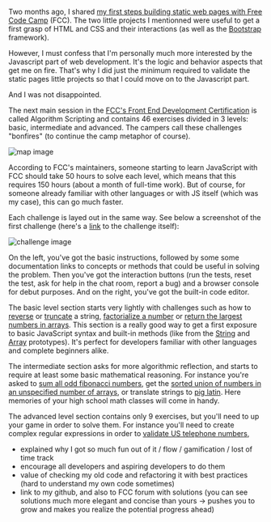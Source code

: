 Two months ago, I shared [my first steps building static web pages with Free Code Camp](http://www.samuelpath.com/fcc-static/) (FCC). The two little projects I mentionned were useful to get a first grasp of HTML and CSS and their interactions (as well as the [Bootstrap](http://getbootstrap.com/) framework).

However, I must confess that I'm personally much more interested by the Javascript part of web development. It's the logic and behavior aspects that get me on fire. That's why I did just the minimum required to validate the static pages little projects so that I could move on to the Javascript part.

And I was not disappointed.

The next main session in the [FCC's Front End Development Certification](https://www.freecodecamp.com/map) is called Algorithm Scripting and contains 46 exercises divided in 3 levels: basic, intermediate and advanced. The campers call these challenges "bonfires" (to continue the camp metaphor of course).

![map image](link)

According to FCC's maintainers, someone starting to learn JavaScript with FCC should take 50 hours to solve each level, which means that this requires 150 hours (about a month of full-time work). But of course, for someone already familiar with other languages or with JS itself (which was my case), this can go much faster.

Each challenge is layed out in the same way. See below a screenshot of the first challenge (here's a [link](https://www.freecodecamp.com/challenges/reverse-a-string) to the challenge itself):

![challenge image](link)

On the left, you've got the basic instructions, followed by some some documentation links to concepts or methods that could be useful in solving the problem. Then you've got the interaction buttons (run the tests, reset the test, ask for help in the chat room, report a bug) and a browser console for debut purposes. And on the right, you've got the built-in code editor.

The basic level section starts very lightly with challenges such as how to [reverse](https://www.freecodecamp.com/challenges/reverse-a-string) or [truncate](https://www.freecodecamp.com/challenges/truncate-a-string) a string, [factorialize a number](https://www.freecodecamp.com/challenges/factorialize-a-number) or [return the largest numbers in arrays](https://www.freecodecamp.com/challenges/return-largest-numbers-in-arrays). This section is a really good way to get a first exposure to basic JavaScript syntax and built-in methods (like from the [String](https://developer.mozilla.org/en-US/docs/Web/JavaScript/Reference/Global_Objects/String/prototype) and [Array](https://developer.mozilla.org/en/docs/Web/JavaScript/Reference/Global_Objects/Array/prototype?v=control) prototypes). It's perfect for developers familiar with other languages and complete beginners alike.

The intermediate section asks for more algorithmic reflection, and starts to require at least some basic mathematical reasoning. For instance you're asked to [sum all odd fibonacci numbers](https://www.freecodecamp.com/challenges/sum-all-odd-fibonacci-numbers), get the [sorted union of numbers in an unspecified number of arrays](https://www.freecodecamp.com/challenges/sorted-union), or translate strings to [pig latin](https://www.freecodecamp.com/challenges/pig-latin). Here memories of your high school math classes will come in handy.

The advanced level section contains only 9 exercises, but you'll need to up your game in order to solve them. For instance you'll need to create complex regular expressions in order to [validate US telephone numbers](https://www.freecodecamp.com/challenges/validate-us-telephone-numbers), 


- explained why I got so much fun out of it / flow / gamification / lost of time track
- encourage all developers and aspiring developers to do them
- value of checking my old code and refactoring it with best practices (hard to understand my own code sometimes)
- link to my github, and also to FCC forum with solutions (you can see solutions much more elegant and concise than yours -> pushes you to grow and makes you realize the potential progress ahead)